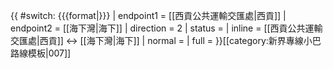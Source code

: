 {{ #switch: {{{format|}}}
  | endpoint1 = [[西貢公共運輸交匯處|西貢]]
  | endpoint2 = [[海下灣|海下]]
  | direction = 2
  | status =
  | inline = [[西貢公共運輸交匯處|西貢]] ↔ [[海下灣|海下]]
  | normal =
  | full =
}}<noinclude>[[category:新界專線小巴路線模板|007]]</noinclude>